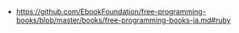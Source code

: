 
* https://github.com/EbookFoundation/free-programming-books/blob/master/books/free-programming-books-ja.md#ruby
